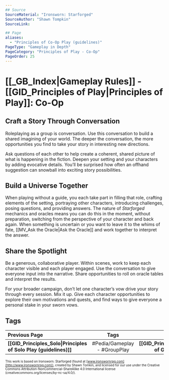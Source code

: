 ```yaml
---
## Source
SourceMaterial: "Ironsworn: Starforged"
SourceAuthor: "Shawn Tompkin"
SourceLink: 

## Page
aliases:
  - "Principles of Co-Op Play (guidelines)"
PageType: "Gameplay in Depth"
PageCategory: "Principles of Play - Co-Op"
PageOrder: 25
---
```

# [[_GB_Index|Gameplay Rules]] - [[GID_Principles of Play|Principles of Play]]: Co-Op
## Craft a Story Through Conversation
Roleplaying as a group is conversation. Use this conversation to build a shared imagining of your world. The deeper the conversation, the more opportunities you find to take your story in interesting new directions.

Ask questions of each other to help create a coherent, shared picture of what is happening in the fiction. Deepen your setting and your characters by adding evocative details. You’ll be surprised how often an offhand suggestion can snowball into exciting story possibilities.

## Build a Universe Together
When playing without a guide, you each take part in filling that role, crafting elements of the setting, portraying other characters, introducing challenges, posing questions, and providing answers. The nature of _Starforged_ mechanics and oracles means you can do this in the moment, without preparation, switching from the perspective of your character and back again. When something is uncertain or you want to leave it to the whims of fate, [[MV_Ask the Oracle|Ask the Oracle]] and work together to interpret the answer.

## Share the Spotlight
Be a generous, collaborative player. Within scenes, work to keep each character visible and each player engaged. Use the conversation to give everyone input into the narrative. Share opportunities to roll on oracle tables and interpret the results.

For your broader campaign, don’t let one character’s vow drive your story through every session. Mix it up. Give each character opportunities to explore their own motivations and quests, and find ways to give everyone a personal stake in your sworn vows.

## Tags
| Previous Page | Tags | Next Page |
|:--- |:---:| ---:|
| **[[GID_Principles_Solo\|Principles of Solo Play (guidelines)]]** | #Pedia/Gameplay - #GroupPlay | **[[GID_Principles_Guided\|Principles of Guided Play (guidelines)]]** |

<font size=-2>This work is based on Ironsworn: Starforged (found at [www.ironswornrpg.com](http://www.ironswornrpg.com)), created by Shawn Tomkin, and licensed for our use under the Creative Commons Attribution-NonCommercial-ShareAlike 4.0 International license  (creativecommons.org/licenses/by-nc-sa/4.0/).</font>